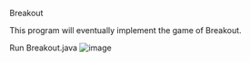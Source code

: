 Breakout

This program will eventually implement the game of Breakout.

Run Breakout.java
![image](https://user-images.githubusercontent.com/73008183/111892891-ae492280-89d5-11eb-99dc-a346578c5842.png)
